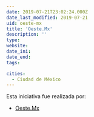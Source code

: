 ```yaml
---
date: 2019-07-21T23:02:24.000Z
date_last_modified: 2019-07-21
uid: oeste-mx
title: 'Oeste.Mx'
description: ''
type: 
website: 
date_ini: 
date_end: 
tags:

cities: 
  - Ciudad de México
---
```


Esta iniciativa fue realizada por:

- [Oeste.Mx](/organizaciones/oeste-mx)

